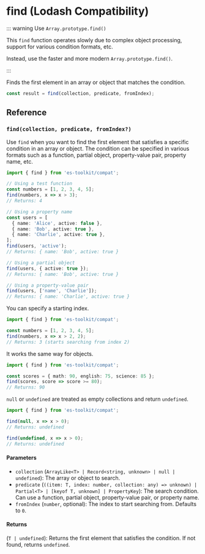 # find (Lodash Compatibility)

::: warning Use `Array.prototype.find()`

This `find` function operates slowly due to complex object processing, support for various condition formats, etc.

Instead, use the faster and more modern `Array.prototype.find()`.

:::

Finds the first element in an array or object that matches the condition.

```typescript
const result = find(collection, predicate, fromIndex);
```

## Reference

### `find(collection, predicate, fromIndex?)`

Use `find` when you want to find the first element that satisfies a specific condition in an array or object. The condition can be specified in various formats such as a function, partial object, property-value pair, property name, etc.

```typescript
import { find } from 'es-toolkit/compat';

// Using a test function
const numbers = [1, 2, 3, 4, 5];
find(numbers, x => x > 3);
// Returns: 4

// Using a property name
const users = [
  { name: 'Alice', active: false },
  { name: 'Bob', active: true },
  { name: 'Charlie', active: true },
];
find(users, 'active');
// Returns: { name: 'Bob', active: true }

// Using a partial object
find(users, { active: true });
// Returns: { name: 'Bob', active: true }

// Using a property-value pair
find(users, ['name', 'Charlie']);
// Returns: { name: 'Charlie', active: true }
```

You can specify a starting index.

```typescript
import { find } from 'es-toolkit/compat';

const numbers = [1, 2, 3, 4, 5];
find(numbers, x => x > 2, 2);
// Returns: 3 (starts searching from index 2)
```

It works the same way for objects.

```typescript
import { find } from 'es-toolkit/compat';

const scores = { math: 90, english: 75, science: 85 };
find(scores, score => score >= 80);
// Returns: 90
```

`null` or `undefined` are treated as empty collections and return `undefined`.

```typescript
import { find } from 'es-toolkit/compat';

find(null, x => x > 0);
// Returns: undefined

find(undefined, x => x > 0);
// Returns: undefined
```

#### Parameters

- `collection` (`ArrayLike<T> | Record<string, unknown> | null | undefined`): The array or object to search.
- `predicate` (`((item: T, index: number, collection: any) => unknown) | Partial<T> | [keyof T, unknown] | PropertyKey`): The search condition. Can use a function, partial object, property-value pair, or property name.
- `fromIndex` (`number`, optional): The index to start searching from. Defaults to `0`.

#### Returns

(`T | undefined`): Returns the first element that satisfies the condition. If not found, returns `undefined`.
